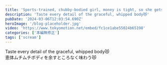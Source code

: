 ```yaml
---
title: 'Sports-trained, chubby-bodied girl, money is tight, so she gets help 01'
description: 'Taste every detail of the graceful, whipped body😻'
pubDate: '2024-03-06T12:03:54.690Z'
heroImage: '/blog-placeholder.jpg'
video: 'https://www.tokyomotion.net/embed/fc1ce1abe55024b65198'
categories: ['本編無修正']
tags: ['scream']
---
```


Taste every detail of the graceful, whipped body😻<br>
恵体ムチムチボディを余すところなく味わう😻
